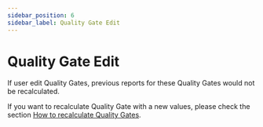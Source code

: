 ```yaml
---
sidebar_position: 6
sidebar_label: Quality Gate Edit
---
```


# Quality Gate Edit

If user edit Quality Gates, previous reports for these Quality Gates would not be recalculated.

If you want to recalculate Quality Gate with a new values, please check the  section [How to recalculate Quality Gates](https://reportportal.io/docs/Assessment-of-test%3Ehow-to-recalculate-quality-gates).